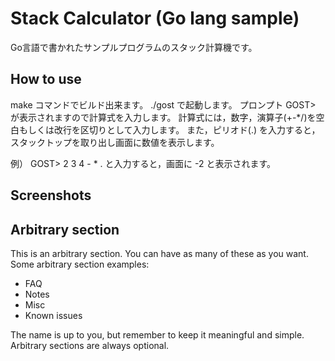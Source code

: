 Stack Calculator (Go lang sample)
===========

Go言語で書かれたサンプルプログラムのスタック計算機です。

How to use
----------

make コマンドでビルド出来ます。
./gost で起動します。
プロンプト GOST> が表示されますので計算式を入力します。
計算式には，数字，演算子(+-*/)を空白もしくは改行を区切りとして入力します。
また，ピリオド(.) を入力すると，スタックトップを取り出し画面に数値を表示します。

例）
GOST> 2 3 4 - * .
と入力すると，画面に -2 と表示されます。

Screenshots
-----------


Arbitrary section
-----------------

This is an arbitrary section. You can have as many of these as you want.
Some arbitrary section examples:

* FAQ
* Notes
* Misc
* Known issues

The name is up to you, but remember to keep it meaningful and simple. Arbitrary sections are always optional.
